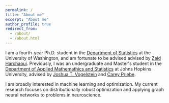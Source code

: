 ```yaml
---
permalink: /
title: "About me"
excerpt: "About me"
author_profile: true
redirect_from:
  - /about/
  - /about.html
---
```



I am a fourth-year Ph.D. student in the [Department of Statistics](http://www.stat.washington.edu/) at the University of Washington, and am fortunate to be advised advised by [Zaid Harchaoui](https://faculty.washington.edu/zaid/). Previously, I was an undergraduate and Master's student in the [Department of Applied Mathemathics and Statistics](https://engineering.jhu.edu/ams/)
at Johns Hopkins University, advised by [Joshua T. Vogelstein](https://jovo.me/)
and [Carey Priebe](https://www.ams.jhu.edu/~priebe/).

I am broadly interested in machine learning and optimization. My current research focuses on distributionally robust optimization and applying graph neural networks to problems in neuroscience.

